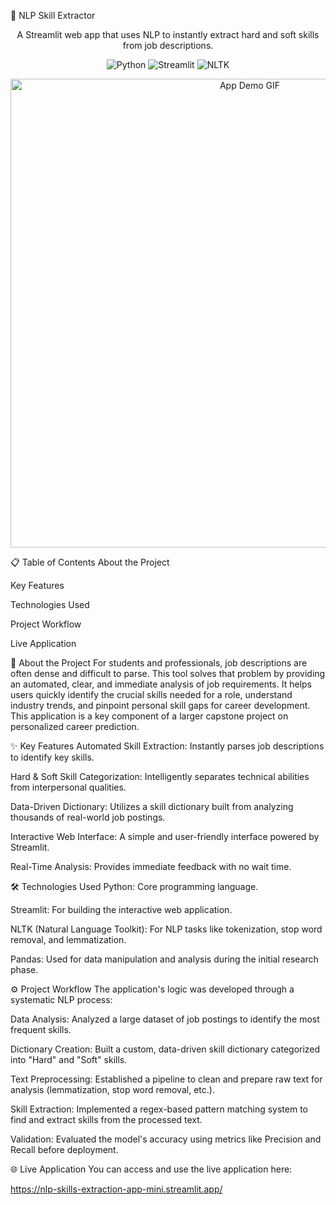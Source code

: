 🚀 NLP Skill Extractor
<p align="center">
A Streamlit web app that uses NLP to instantly extract hard and soft skills from job descriptions.
</p>

<p align="center">
<img alt="Python" src="https://img.shields.io/badge/Python-3.9%2B-blue?style=for-the-badge&logo=python">
<img alt="Streamlit" src="https://img.shields.io/badge/Streamlit-1.10%2B-red?style=for-the-badge&logo=streamlit">
<img alt="NLTK" src="https://img.shields.io/badge/NLTK-3.7%2B-green?style=for-the-badge&logo=nltk">
</p>

<p align="center">
<!-- IMPORTANT: Replace this URL with a screen recording/GIF of your actual app! -->
<img src="https://i.imgur.com/your_gif_url_here.gif" alt="App Demo GIF" width="750"/>
</p>

📋 Table of Contents
About the Project

Key Features

Technologies Used

Project Workflow

Live Application

🎯 About the Project
For students and professionals, job descriptions are often dense and difficult to parse. This tool solves that problem by providing an automated, clear, and immediate analysis of job requirements. It helps users quickly identify the crucial skills needed for a role, understand industry trends, and pinpoint personal skill gaps for career development. This application is a key component of a larger capstone project on personalized career prediction.

✨ Key Features
Automated Skill Extraction: Instantly parses job descriptions to identify key skills.

Hard & Soft Skill Categorization: Intelligently separates technical abilities from interpersonal qualities.

Data-Driven Dictionary: Utilizes a skill dictionary built from analyzing thousands of real-world job postings.

Interactive Web Interface: A simple and user-friendly interface powered by Streamlit.

Real-Time Analysis: Provides immediate feedback with no wait time.

🛠️ Technologies Used
Python: Core programming language.

Streamlit: For building the interactive web application.

NLTK (Natural Language Toolkit): For NLP tasks like tokenization, stop word removal, and lemmatization.

Pandas: Used for data manipulation and analysis during the initial research phase.

⚙️ Project Workflow
The application's logic was developed through a systematic NLP process:

Data Analysis: Analyzed a large dataset of job postings to identify the most frequent skills.

Dictionary Creation: Built a custom, data-driven skill dictionary categorized into "Hard" and "Soft" skills.

Text Preprocessing: Established a pipeline to clean and prepare raw text for analysis (lemmatization, stop word removal, etc.).

Skill Extraction: Implemented a regex-based pattern matching system to find and extract skills from the processed text.

Validation: Evaluated the model's accuracy using metrics like Precision and Recall before deployment.

🌐 Live Application
You can access and use the live application here:

https://nlp-skills-extraction-app-mini.streamlit.app/
